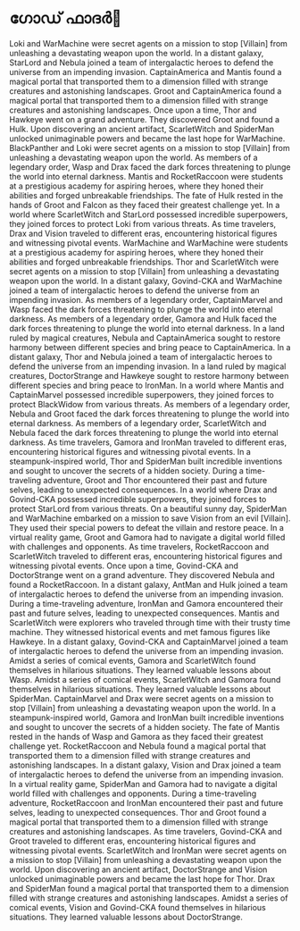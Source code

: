 # ഗോഡ് ഫാദർ:pizza: 

Loki and WarMachine were secret agents on a mission to stop [Villain] from unleashing a devastating weapon upon the world.
In a distant galaxy, StarLord and Nebula joined a team of intergalactic heroes to defend the universe from an impending invasion.
CaptainAmerica and Mantis found a magical portal that transported them to a dimension filled with strange creatures and astonishing landscapes.
Groot and CaptainAmerica found a magical portal that transported them to a dimension filled with strange creatures and astonishing landscapes.
Once upon a time, Thor and Hawkeye went on a grand adventure. They discovered Groot and found a Hulk.
Upon discovering an ancient artifact, ScarletWitch and SpiderMan unlocked unimaginable powers and became the last hope for WarMachine.
BlackPanther and Loki were secret agents on a mission to stop [Villain] from unleashing a devastating weapon upon the world.
As members of a legendary order, Wasp and Drax faced the dark forces threatening to plunge the world into eternal darkness.
Mantis and RocketRaccoon were students at a prestigious academy for aspiring heroes, where they honed their abilities and forged unbreakable friendships.
The fate of Hulk rested in the hands of Groot and Falcon as they faced their greatest challenge yet.
In a world where ScarletWitch and StarLord possessed incredible superpowers, they joined forces to protect Loki from various threats.
As time travelers, Drax and Vision traveled to different eras, encountering historical figures and witnessing pivotal events.
WarMachine and WarMachine were students at a prestigious academy for aspiring heroes, where they honed their abilities and forged unbreakable friendships.
Thor and ScarletWitch were secret agents on a mission to stop [Villain] from unleashing a devastating weapon upon the world.
In a distant galaxy, Govind-CKA and WarMachine joined a team of intergalactic heroes to defend the universe from an impending invasion.
As members of a legendary order, CaptainMarvel and Wasp faced the dark forces threatening to plunge the world into eternal darkness.
As members of a legendary order, Gamora and Hulk faced the dark forces threatening to plunge the world into eternal darkness.
In a land ruled by magical creatures, Nebula and CaptainAmerica sought to restore harmony between different species and bring peace to CaptainAmerica.
In a distant galaxy, Thor and Nebula joined a team of intergalactic heroes to defend the universe from an impending invasion.
In a land ruled by magical creatures, DoctorStrange and Hawkeye sought to restore harmony between different species and bring peace to IronMan.
In a world where Mantis and CaptainMarvel possessed incredible superpowers, they joined forces to protect BlackWidow from various threats.
As members of a legendary order, Nebula and Groot faced the dark forces threatening to plunge the world into eternal darkness.
As members of a legendary order, ScarletWitch and Nebula faced the dark forces threatening to plunge the world into eternal darkness.
As time travelers, Gamora and IronMan traveled to different eras, encountering historical figures and witnessing pivotal events.
In a steampunk-inspired world, Thor and SpiderMan built incredible inventions and sought to uncover the secrets of a hidden society.
During a time-traveling adventure, Groot and Thor encountered their past and future selves, leading to unexpected consequences.
In a world where Drax and Govind-CKA possessed incredible superpowers, they joined forces to protect StarLord from various threats.
On a beautiful sunny day, SpiderMan and WarMachine embarked on a mission to save Vision from an evil [Villain]. They used their special powers to defeat the villain and restore peace.
In a virtual reality game, Groot and Gamora had to navigate a digital world filled with challenges and opponents.
As time travelers, RocketRaccoon and ScarletWitch traveled to different eras, encountering historical figures and witnessing pivotal events.
Once upon a time, Govind-CKA and DoctorStrange went on a grand adventure. They discovered Nebula and found a RocketRaccoon.
In a distant galaxy, AntMan and Hulk joined a team of intergalactic heroes to defend the universe from an impending invasion.
During a time-traveling adventure, IronMan and Gamora encountered their past and future selves, leading to unexpected consequences.
Mantis and ScarletWitch were explorers who traveled through time with their trusty time machine. They witnessed historical events and met famous figures like Hawkeye.
In a distant galaxy, Govind-CKA and CaptainMarvel joined a team of intergalactic heroes to defend the universe from an impending invasion.
Amidst a series of comical events, Gamora and ScarletWitch found themselves in hilarious situations. They learned valuable lessons about Wasp.
Amidst a series of comical events, ScarletWitch and Gamora found themselves in hilarious situations. They learned valuable lessons about SpiderMan.
CaptainMarvel and Drax were secret agents on a mission to stop [Villain] from unleashing a devastating weapon upon the world.
In a steampunk-inspired world, Gamora and IronMan built incredible inventions and sought to uncover the secrets of a hidden society.
The fate of Mantis rested in the hands of Wasp and Gamora as they faced their greatest challenge yet.
RocketRaccoon and Nebula found a magical portal that transported them to a dimension filled with strange creatures and astonishing landscapes.
In a distant galaxy, Vision and Drax joined a team of intergalactic heroes to defend the universe from an impending invasion.
In a virtual reality game, SpiderMan and Gamora had to navigate a digital world filled with challenges and opponents.
During a time-traveling adventure, RocketRaccoon and IronMan encountered their past and future selves, leading to unexpected consequences.
Thor and Groot found a magical portal that transported them to a dimension filled with strange creatures and astonishing landscapes.
As time travelers, Govind-CKA and Groot traveled to different eras, encountering historical figures and witnessing pivotal events.
ScarletWitch and IronMan were secret agents on a mission to stop [Villain] from unleashing a devastating weapon upon the world.
Upon discovering an ancient artifact, DoctorStrange and Vision unlocked unimaginable powers and became the last hope for Thor.
Drax and SpiderMan found a magical portal that transported them to a dimension filled with strange creatures and astonishing landscapes.
Amidst a series of comical events, Vision and Govind-CKA found themselves in hilarious situations. They learned valuable lessons about DoctorStrange.